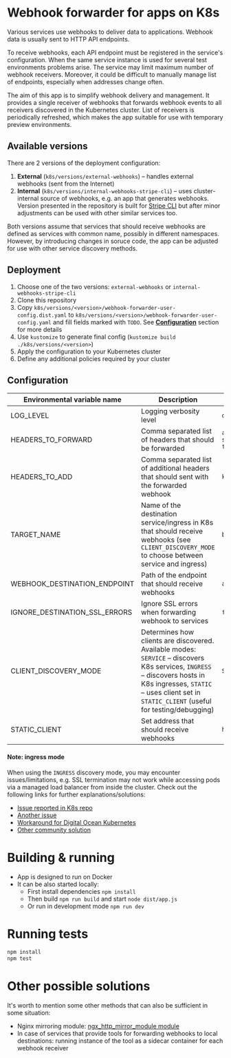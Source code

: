 # Webhook forwarder for apps on K8s

Various services use webhooks to deliver data to applications. Webhook data is usually sent to HTTP API endpoints.

To receive webhooks, each API endpoint must be registered in the service's configuration. When the same service instance
is used for several test environments problems arise. The service may limit maximum number of webhook receivers.
Moreover, it could be difficult to manually manage list of endpoints, especially when addresses change often.

The aim of this app is to simplify webhook delivery and management. It provides a single receiver of webhooks that
forwards webhook events to all receivers discovered in the Kubernetes cluster. List of receivers is periodically
refreshed, which makes the app suitable for use with temporary preview environments.

## Available versions

There are 2 versions of the deployment configuration:

1. **External** (`k8s/versions/external-webhooks`) – handles external webhooks (sent from the Internet)
2. **Internal** (`k8s/versions/internal-webhooks-stripe-cli`) – uses cluster-internal source of webhooks, e.g. an app
   that generates webhooks. Version presented in the repository is built
   for [Stripe CLI](https://stripe.com/docs/webhooks/test) but after minor adjustments can be used with other similar
   services too.

Both versions assume that services that should receive webhooks are defined as services with common name, possibly in
different namespaces.  
However, by introducing changes in soruce code, the app can be adjusted for use with other service
discovery methods.

## Deployment

1. Choose one of the two versions: `external-webhooks` or `internal-webhooks-stripe-cli`
2. Clone this repository
3. Copy `k8s/versions/<version>/webhook-forwarder-user-config.dist.yaml`
   to `k8s/versions/<version>/webhook-forwarder-user-config.yaml` and fill fields marked
   with `TODO`. See **[Configuration](README.md#configuration)** section for more details
4. Use `kustomize` to generate final config (`kustomize build ./k8s/versions/<version>`)
5. Apply the configuration to your Kubernetes cluster
6. Define any additional policies required by your cluster

## Configuration

| Environmental variable name   | Description                                                                                                                                                                                                            | Example                      |
|-------------------------------|------------------------------------------------------------------------------------------------------------------------------------------------------------------------------------------------------------------------|------------------------------|
| LOG_LEVEL                     | Logging verbosity level                                                                                                                                                                                                | `debug`                      |
| HEADERS_TO_FORWARD            | Comma separated list of headers that should be forwarded                                                                                                                                                               | `app-signature,content-type` |
| HEADERS_TO_ADD                | Comma separated list of additional headers that should sent with the forwarded webhook                                                                                                                                 | `key:value,key2:value2` |
| TARGET_NAME                   | Name of the destination service/ingress in K8s that should receive webhooks (see `CLIENT_DISCOVERY_MODE` to choose between service and ingress)                                                                        | `backend-svc`                |
| WEBHOOK_DESTINATION_ENDPOINT  | Path of the endpoint that should receive webhooks                                                                                                                                                                      | `api/webhook`                |
| IGNORE_DESTINATION_SSL_ERRORS | Ignore SSL errors when forwarding webhook to services                                                                                                                                                                  | `false`                      |
| CLIENT_DISCOVERY_MODE         | Determines how clients are discovered. Available modes: `SERVICE` – discovers K8s services, `INGRESS` – discovers hosts in K8s ingresses, `STATIC` – uses client set in `STATIC_CLIENT` (useful for testing/debugging) | `SERVICE`                    |
| STATIC_CLIENT                 | Set address that should receive webhooks                                                                                                                                                                               | `http://localhost:4000`      |

#### Note: ingress mode

When using the `INGRESS` discovery mode, you may encounter issues/limitations, e.g. SSL termination may not work while
accessing pods via a managed load balancer from inside the cluster. Check out the following links for further
explanations/solutions:

- [Issue reported in K8s repo](https://github.com/kubernetes/kubernetes/issues/66607)
- [Another issue](https://github.com/kubernetes/enhancements/issues/1860)
- [Workaround for Digital Ocean Kubernetes](https://github.com/digitalocean/digitalocean-cloud-controller-manager/blob/master/docs/controllers/services/examples/README.md#accessing-pods-over-a-managed-load-balancer-from-inside-the-cluster)
- [Other community solution](https://github.com/compumike/hairpin-proxy)

# Building & running

- App is designed to run on Docker
- It can be also started locally:
    - First install dependencies `npm install`
    - Then build `npm run build` and start `node dist/app.js`
    - Or run in development mode `npm run dev`

# Running tests

```sh
npm install
npm test
```

# Other possible solutions

It's worth to mention some other methods that can also be sufficient in some situation:

- Nginx mirroring module: [ngx_http_mirror_module module](https://nginx.org/en/docs/http/ngx_http_mirror_module.html)
- In case of services that provide tools for forwarding webhooks to local destinations: running instance of the tool as
  a sidecar container for each webhook receiver 
